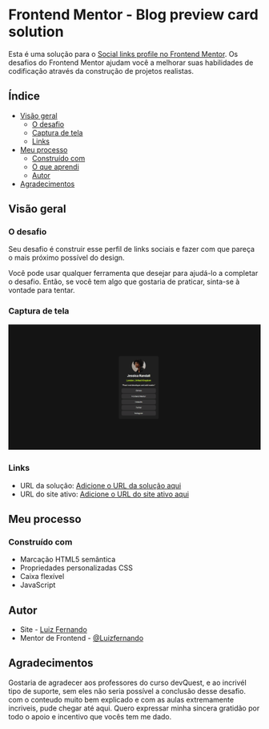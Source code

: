 # Frontend Mentor - Blog preview card solution

Esta é uma solução para o [Social links profile no Frontend Mentor](https://www.frontendmentor.io/challenges/social-links-profile-UG32l9m6dQ). Os desafios do Frontend Mentor ajudam você a melhorar suas habilidades de codificação através da construção de projetos realistas.

## Índice

- [Visão geral](#visão-geral)
  - [O desafio](#o-desafio)
  - [Captura de tela](#captura-de-tela)
  - [Links](#links)
- [Meu processo](#meu-processo)
  - [Construído com](#construído-com)
  - [O que aprendi](#o-que-aprendi)
  - [Autor](#autor)
- [Agradecimentos](#agradecimentos)



## Visão geral

### O desafio

Seu desafio é construir esse perfil de links sociais e fazer com que pareça o mais próximo possível do design.

Você pode usar qualquer ferramenta que desejar para ajudá-lo a completar o desafio. Então, se você tem algo que gostaria de praticar, sinta-se à vontade para tentar.

### Captura de tela

![](src/img/Social_Link.gif)



### Links

- URL da solução: [Adicione o URL da solução aqui](https://github.com/LuizFernandoFagundes/card-details-form)
- URL do site ativo: [Adicione o URL do site ativo aqui](https://luizfernandofagundes.github.io/card-details-form/)

## Meu processo

### Construído com

- Marcação HTML5 semântica
- Propriedades personalizadas CSS
- Caixa flexível
- JavaScript



## Autor

- Site - [Luiz Fernando](https://www.seu-site.com)
- Mentor de Frontend - [@Luizfernando](https://www.frontendmentor.io/profile/LuizFernandoFagundes)

## Agradecimentos

Gostaria de agradecer aos professores do curso devQuest, e ao incrivél tipo de suporte, sem eles não seria possível a conclusão desse desafio.
com o conteudo muito bem explicado e com as aulas extremamente incriveis, pude chegar até aqui.
Quero expressar minha sincera gratidão por todo o apoio e incentivo que vocês tem me dado.
